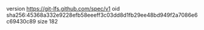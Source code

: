 version https://git-lfs.github.com/spec/v1
oid sha256:45368a332e9228efb58eeeff3c03dd8d1fb29ee48bd949f2a7086e6c69430c89
size 182
